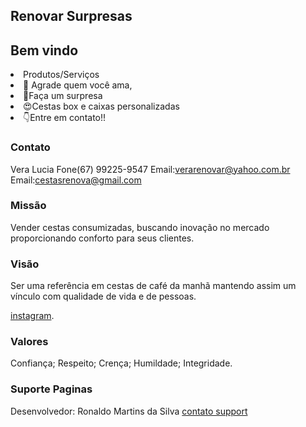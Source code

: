 ## Renovar Surpresas

## Bem vindo 
<li>Produtos/Serviços</li>
<li>💖 Agrade quem você ama,</li>
<li>🤗Faça um surpresa</li>
<li>😍Cestas box e caixas personalizadas</li>
<li>👇Entre em contato!!</li>

### Contato

Vera Lucia
Fone(67) 99225-9547
Email:verarenovar@yahoo.com.br
Email:cestasrenova@gmail.com

### Missão

Vender cestas consumizadas, buscando inovação no mercado proporcionando conforto para seus clientes.


### Visão
Ser uma referência em cestas de café da manhã mantendo assim um vínculo com qualidade de vida e de pessoas.


[instagram](https://www.instagram.com/renovar.surpresas/).

### Valores

Confiança; Respeito; Crença; Humildade; Integridade.


### Suporte Paginas

Desenvolvedor: Ronaldo Martins da Silva [contato support](https://www.linkedin.com/in/ronaldo-martins-da-silva-a07131122/) 

